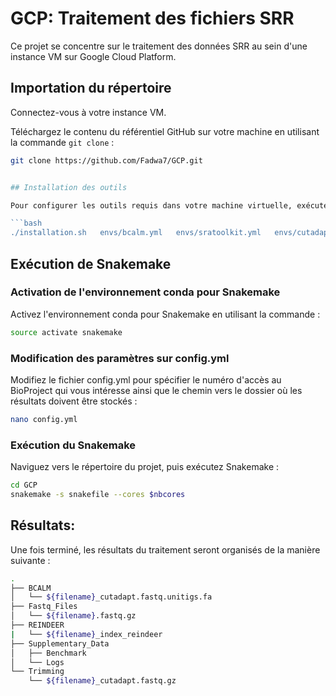 # GCP: Traitement des fichiers SRR

Ce projet se concentre sur le traitement des données SRR au sein d'une instance VM sur Google Cloud Platform.

## Importation du répertoire

Connectez-vous à votre instance VM.

Téléchargez le contenu du référentiel GitHub sur votre machine en utilisant la commande `git clone` :

```bash
git clone https://github.com/Fadwa7/GCP.git


## Installation des outils

Pour configurer les outils requis dans votre machine virtuelle, exécutez le script suivant dans l'ordre des fichiers :

```bash
./installation.sh   envs/bcalm.yml   envs/sratoolkit.yml   envs/cutadapt.yml   envs/snakemake.yml
```

## Exécution de Snakemake 

### Activation de l'environnement conda pour Snakemake 

Activez l'environnement conda pour Snakemake en utilisant la commande :

```bash
source activate snakemake
```
### Modification des paramètres sur config.yml 

Modifiez le fichier config.yml pour spécifier le numéro d'accès au BioProject qui vous intéresse ainsi que le chemin vers le dossier où les résultats doivent être stockés :

```bash
nano config.yml
```
### Exécution du Snakemake 
Naviguez vers le répertoire du projet, puis exécutez Snakemake :
```bash
cd GCP
snakemake -s snakefile --cores $nbcores
```
## Résultats:
Une fois terminé, les résultats du traitement seront organisés de la manière suivante : 

```bash
.
├── BCALM
│   └── ${filename}_cutadapt.fastq.unitigs.fa
├── Fastq_Files
│   └── ${filename}.fastq.gz
├── REINDEER
|   └── ${filename}_index_reindeer
├── Supplementary_Data
│   ├── Benchmark
│   └── Logs
└── Trimming
    └── ${filename}_cutadapt.fastq.gz
```
